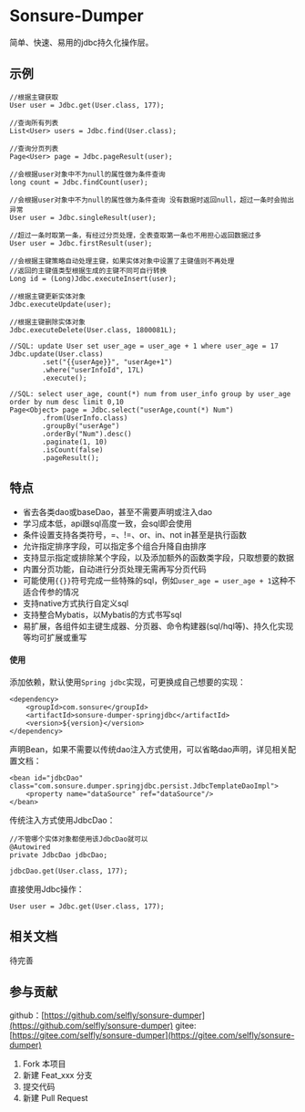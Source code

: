 # Sonsure-Dumper

简单、快速、易用的jdbc持久化操作层。

## 示例

    //根据主键获取
    User user = Jdbc.get(User.class, 177);
    
    //查询所有列表
    List<User> users = Jdbc.find(User.class);
    
    //查询分页列表
    Page<User> page = Jdbc.pageResult(user);
    
    //会根据user对象中不为null的属性做为条件查询
    long count = Jdbc.findCount(user);
    
    //会根据user对象中不为null的属性做为条件查询 没有数据时返回null，超过一条时会抛出异常
    User user = Jdbc.singleResult(user);
    
    //超过一条时取第一条，有经过分页处理，全表查取第一条也不用担心返回数据过多
    User user = Jdbc.firstResult(user);
    
    //会根据主键策略自动处理主键，如果实体对象中设置了主键值则不再处理
    //返回的主键值类型根据生成的主键不同可自行转换
    Long id = (Long)Jdbc.executeInsert(user);
    
    //根据主键更新实体对象
    Jdbc.executeUpdate(user);
    
    //根据主键删除实体对象
    Jdbc.executeDelete(User.class, 1800081L);
    
    //SQL: update User set user_age = user_age + 1 where user_age = 17
    Jdbc.update(User.class)
            .set("{{userAge}}", "userAge+1")
            .where("userInfoId", 17L)
            .execute();
    
    //SQL: select user_age, count(*) num from user_info group by user_age order by num desc limit 0,10
    Page<Object> page = Jdbc.select("userAge,count(*) Num")
            .from(UserInfo.class)
            .groupBy("userAge")
            .orderBy("Num").desc()
            .paginate(1, 10)
            .isCount(false)
            .pageResult();
 
## 特点

- 省去各类dao或baseDao，甚至不需要声明或注入dao
- 学习成本低，api跟sql高度一致，会sql即会使用
- 条件设置支持各类符号，=、!=、or、in、not in甚至是执行函数
- 允许指定排序字段，可以指定多个组合升降自由排序
- 支持显示指定或排除某个字段，以及添加额外的函数类字段，只取想要的数据
- 内置分页功能，自动进行分页处理无需再写分页代码
- 可能使用`{{}}`符号完成一些特殊的sql，例如`user_age = user_age + 1`这种不适合传参的情况
- 支持native方式执行自定义sql
- 支持整合Mybatis，以Mybatis的方式书写sql
- 易扩展，各组件如主键生成器、分页器、命令构建器(sql/hql等)、持久化实现等均可扩展或重写

#### 使用

添加依赖，默认使用`Spring jdbc`实现，可更换成自己想要的实现：

    <dependency>
        <groupId>com.sonsure</groupId>
        <artifactId>sonsure-dumper-springjdbc</artifactId>
        <version>${version}</version>
    </dependency>
    
声明Bean，如果不需要以传统dao注入方式使用，可以省略dao声明，详见相关配置文档：

    <bean id="jdbcDao" class="com.sonsure.dumper.springjdbc.persist.JdbcTemplateDaoImpl">
        <property name="dataSource" ref="dataSource"/>
    </bean>
    
传统注入方式使用JdbcDao：

    //不管哪个实体对象都使用该JdbcDao就可以
    @Autowired
    private JdbcDao jdbcDao;
    
    jdbcDao.get(User.class, 177);
    
直接使用Jdbc操作：

    User user = Jdbc.get(User.class, 177);

## 相关文档

待完善


## 参与贡献

github：[https://github.com/selfly/sonsure-dumper](https://github.com/selfly/sonsure-dumper)
gitee: [https://gitee.com/selfly/sonsure-dumper](https://gitee.com/selfly/sonsure-dumper)

1. Fork 本项目
2. 新建 Feat_xxx 分支
3. 提交代码
4. 新建 Pull Request

